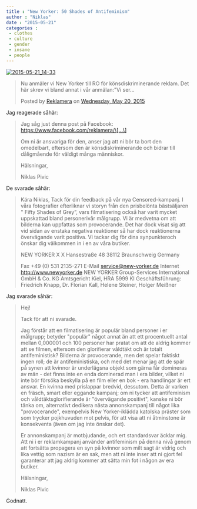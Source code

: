 ```yaml
---
title : "New Yorker: 50 Shades of Antifeminism"
author : "Niklas"
date : "2015-05-21"
categories : 
 - clothes
 - culture
 - gender
 - insane
 - people
---
```


[![2015-05-21_14-33](https://niklasblog.com/wp-content/2015-05-21_14-33-1024x406.png)](https://niklasblog.com/wp-content/2015-05-21_14-33.png)

<script>(function(d, s, id) { var js, fjs = d.getElementsByTagName(s)[0]; if (d.getElementById(id)) return; js = d.createElement(s); js.id = id; js.src = "//connect.facebook.net/en_US/sdk.js#xfbml=1&version=v2.3"; fjs.parentNode.insertBefore(js, fjs);}(document, 'script', 'facebook-jssdk'));</script>

> Nu anmäler vi New Yorker till RO för könsdiskriminerande reklam. Det här skrev vi bland annat i vår anmälan:"Vi ser...
> 
> Posted by [Reklamera](https://www.facebook.com/reklamera) on [Wednesday, May 20, 2015](https://www.facebook.com/reklamera/posts/437654396414861:0)

Jag reagerade såhär:

> Jag såg just denna post på Facebook: https://www.facebook.com/reklamera/\[...\]
> 
> Om ni är ansvariga för den, anser jag att ni bör ta bort den omedelbart, eftersom den är könsdiskriminerande och bidrar till dåligmående för väldigt många människor.
> 
> Hälsningar,
> 
> Niklas Pivic

De svarade såhär:

> Kära Niklas, Tack för din feedback på vår nya Censored-kampanj. I våra fotografier efterliknar vi storyn från den prisbelönta bästsäljaren " Fifty Shades of Grey”, vars filmatisering också har varit mycket uppskattad bland personerivår målgrupp. Vi är medvetna om att bilderna kan uppfattas som provocerande. Det har dock visat sig att vid sidan av enstaka negativa reaktioner så har dock reaktionerna övervägande varit positiva. Vi tackar dig för dina synpunkteroch önskar dig välkommen in i en av våra butiker.
> 
> NEW YORKER X X Hansestraße 48 38112 Braunschweig Germany
> 
> Fax +49 (0) 531 2135-271 E-Mail service@new-yorker.de Internet http://www.newyorker.de NEW YORKER Group-Services International GmbH & Co. KG Amtsgericht Kiel, HRA 5999 KI Geschäftsführung: Friedrich Knapp, Dr. Florian Kall, Helene Steiner, Holger Meißner

Jag svarade såhär:

> Hej!
> 
> Tack för att ni svarade.
> 
> Jag förstår att en filmatisering är populär bland personer i er målgrupp; betyder "populär" något annat än att ett procentuellt antal mellan 0,000001 och 100 personer har pratat om att de aldrig kommer att se filmen, eftersom den glorifierar våldtäkt och är totalt antifeministisk? Bilderna är provocerande, men det spelar faktiskt ingen roll; de är antifeministiska, och med det menar jag att de spär på synen att kvinnor är underlägsna objekt som gärna får domineras av män - det finns inte en enda dominerad man i era bilder, vilket ni inte bör försöka beskylla på en film eller en bok - era handlingar är ert ansvar. En kvinna med prislappar bredvid, dessutom. Detta är varken en fräsch, smart eller eggande kampanj; om ni tycker att antifeminism och våldtäktsglorifierande är "övervägande positivt", kanske ni bör tänka om, alternativt dedikera nästa annonskampanj till något lika "provocerande", exempelvis New Yorker-iklädda katolska präster som som trycker pojkhuvuden mot pelvis, för att visa att ni åtminstone är konsekventa (även om jag inte önskar det).
> 
> Er annonskampanj är motbjudande, och ert standardsvar äcklar mig. Att ni i er reklamkampanj använder antifeminism på denna nivå genom att fortsätta propagera en syn på kvinnor som milt sagt är vidrig och lika vettig som nazism är en sak, men att ni inte inser att ni gjort fel garanterar att jag aldrig kommer att sätta min fot i någon av era butiker.
> 
> Hälsningar,
> 
> Niklas Pivic

Godnatt.
